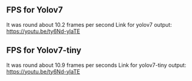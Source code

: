 ## FPS for Yolov7
It was round about 10.2 frames per second
Link for yolov7 output: https://youtu.be/ty6Nd-ylaTE

## FPS for Yolov7-tiny
It was round about 10.9 frames per seconds
Link for yolov7-tiny output: https://youtu.be/ty6Nd-ylaTE
